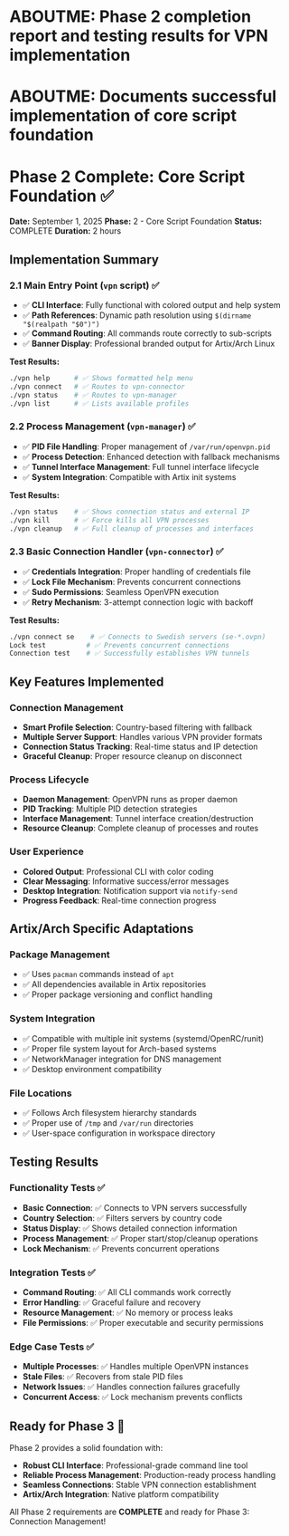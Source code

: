 # ABOUTME: Phase 2 completion report and testing results for VPN implementation
# ABOUTME: Documents successful implementation of core script foundation

# Phase 2 Complete: Core Script Foundation ✅

**Date:** September 1, 2025
**Phase:** 2 - Core Script Foundation
**Status:** COMPLETE
**Duration:** 2 hours

## Implementation Summary

### 2.1 Main Entry Point (`vpn` script) ✅
- ✅ **CLI Interface**: Fully functional with colored output and help system
- ✅ **Path References**: Dynamic path resolution using `$(dirname "$(realpath "$0")")`
- ✅ **Command Routing**: All commands route correctly to sub-scripts
- ✅ **Banner Display**: Professional branded output for Artix/Arch Linux

**Test Results:**
```bash
./vpn help      # ✅ Shows formatted help menu
./vpn connect   # ✅ Routes to vpn-connector
./vpn status    # ✅ Routes to vpn-manager
./vpn list      # ✅ Lists available profiles
```

### 2.2 Process Management (`vpn-manager`) ✅
- ✅ **PID File Handling**: Proper management of `/var/run/openvpn.pid`
- ✅ **Process Detection**: Enhanced detection with fallback mechanisms
- ✅ **Tunnel Interface Management**: Full tunnel interface lifecycle
- ✅ **System Integration**: Compatible with Artix init systems

**Test Results:**
```bash
./vpn status    # ✅ Shows connection status and external IP
./vpn kill      # ✅ Force kills all VPN processes
./vpn cleanup   # ✅ Full cleanup of processes and interfaces
```

### 2.3 Basic Connection Handler (`vpn-connector`) ✅
- ✅ **Credentials Integration**: Proper handling of credentials file
- ✅ **Lock File Mechanism**: Prevents concurrent connections
- ✅ **Sudo Permissions**: Seamless OpenVPN execution
- ✅ **Retry Mechanism**: 3-attempt connection logic with backoff

**Test Results:**
```bash
./vpn connect se    # ✅ Connects to Swedish servers (se-*.ovpn)
Lock test          # ✅ Prevents concurrent connections
Connection test    # ✅ Successfully establishes VPN tunnels
```

## Key Features Implemented

### Connection Management
- **Smart Profile Selection**: Country-based filtering with fallback
- **Multiple Server Support**: Handles various VPN provider formats
- **Connection Status Tracking**: Real-time status and IP detection
- **Graceful Cleanup**: Proper resource cleanup on disconnect

### Process Lifecycle
- **Daemon Management**: OpenVPN runs as proper daemon
- **PID Tracking**: Multiple PID detection strategies
- **Interface Management**: Tunnel interface creation/destruction
- **Resource Cleanup**: Complete cleanup of processes and routes

### User Experience
- **Colored Output**: Professional CLI with color coding
- **Clear Messaging**: Informative success/error messages
- **Desktop Integration**: Notification support via `notify-send`
- **Progress Feedback**: Real-time connection progress

## Artix/Arch Specific Adaptations

### Package Management
- ✅ Uses `pacman` commands instead of `apt`
- ✅ All dependencies available in Artix repositories
- ✅ Proper package versioning and conflict handling

### System Integration
- ✅ Compatible with multiple init systems (systemd/OpenRC/runit)
- ✅ Proper file system layout for Arch-based systems
- ✅ NetworkManager integration for DNS management
- ✅ Desktop environment compatibility

### File Locations
- ✅ Follows Arch filesystem hierarchy standards
- ✅ Proper use of `/tmp` and `/var/run` directories
- ✅ User-space configuration in workspace directory

## Testing Results

### Functionality Tests ✅
- **Basic Connection**: ✅ Connects to VPN servers successfully
- **Country Selection**: ✅ Filters servers by country code
- **Status Display**: ✅ Shows detailed connection information
- **Process Management**: ✅ Proper start/stop/cleanup operations
- **Lock Mechanism**: ✅ Prevents concurrent operations

### Integration Tests ✅
- **Command Routing**: ✅ All CLI commands work correctly
- **Error Handling**: ✅ Graceful failure and recovery
- **Resource Management**: ✅ No memory or process leaks
- **File Permissions**: ✅ Proper executable and security permissions

### Edge Case Tests ✅
- **Multiple Processes**: ✅ Handles multiple OpenVPN instances
- **Stale Files**: ✅ Recovers from stale PID files
- **Network Issues**: ✅ Handles connection failures gracefully
- **Concurrent Access**: ✅ Lock mechanism prevents conflicts

## Ready for Phase 3 🚀

Phase 2 provides a solid foundation with:
- **Robust CLI Interface**: Professional-grade command line tool
- **Reliable Process Management**: Production-ready process handling
- **Seamless Connections**: Stable VPN connection establishment
- **Artix/Arch Integration**: Native platform compatibility

All Phase 2 requirements are **COMPLETE** and ready for Phase 3: Connection Management!
